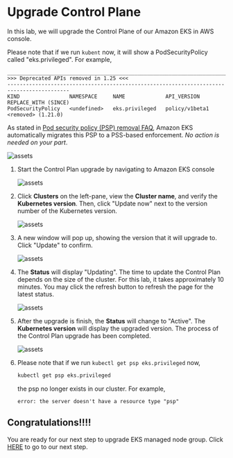 # Upgrade Control Plane

In this lab, we will upgrade the Control Plane of our Amazon EKS in AWS console.

Please note that if we run `kubent` now, it will show a PodSecurityPolicy called "eks.privileged". For example,
```
__________________________________________________________________________________________
>>> Deprecated APIs removed in 1.25 <<<
------------------------------------------------------------------------------------------
KIND                NAMESPACE     NAME             API_VERSION      REPLACE_WITH (SINCE)
PodSecurityPolicy   <undefined>   eks.privileged   policy/v1beta1   <removed> (1.21.0)
```

As stated in [Pod security policy (PSP) removal FAQ](https://docs.aws.amazon.com/eks/latest/userguide/pod-security-policy-removal-faq.html), Amazon EKS automatically migrates this PSP to a PSS-based enforcement. *No action is needed on your part*. 

![assets](/assets/cp-0-psp-removal-700w.jpg)

1. Start the Control Plan upgrade by navigating to Amazon EKS console 

   ![assets](/assets/cp-1-eks-console.jpg)

2. Click **Clusters** on the left-pane, view the **Cluster name**, and verify the **Kubernetes version**. Then, click "Update now" next to the version number of the Kubernetes version. 

   ![assets](/assets/cp-2-view-cluster-and-version.jpg)
   
3. A new window will pop up, showing the version that it will upgrade to. Click "Update" to confirm.

   ![assets](/assets/cp-3-update-confirm.jpg)

4. The **Status** will display "Updating". The time to update the Control Plan depends on the size of the cluster. For this lab, it takes approximately 10 minutes. You may click the refresh button to refresh the page for the latest status.

   ![assets](/assets/cp-4-during-update.jpg)

5. After the upgrade is finish, the **Status** will change to "Active". The **Kubernetes version** will display the upgraded version. The process of the Control Plan upgrade has been completed.

   ![assets](/assets/cp-5-update-complete.jpg)

6. Please note that if we run `kubectl get psp eks.privileged` now, 
   ```sh
   kubectl get psp eks.privileged
   ```
   
   the psp no longer exists in our cluster. For example,
   ```
   error: the server doesn't have a resource type "psp"
   ```
   
## Congratulations!!!!

You are ready for our next step to upgrade EKS managed node group. 
Click [HERE](4-upgrade-data-plane.md) to go to our next step.
